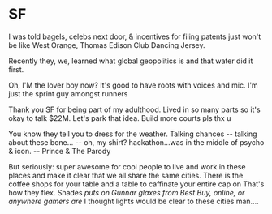 # SF

I was told bagels, celebs next door, & incentives for filing patents just won't be like West Orange, Thomas Edison Club Dancing Jersey.

Recently they, we, learned what global geopolitics is and that water did it first.

Oh, I'M the lover boy now? It's good to have roots with voices and mic. I'm just the sprint guy amongst runners


Thank you SF for being part of my adulthood. Lived in so many parts so it's okay to talk $22M. Let's park that idea. Build more courts pls thx u

You know they tell you to dress for the weather. Talking chances -- talking about these bone... -- oh, my shirt? hackathon...was in the middle of psycho & icon. -- Prince & The Parody

But seriously: super awesome for cool people to live and work in these places and make it clear that we all share the same cities. There is the coffee shops for your table and a table to caffinate your entire cap on
That's how they flex. Shades *puts on Gunnar glaxes from Best Buy, online, or anywhere gamers are* I thought lights would be clear to these cities man....
